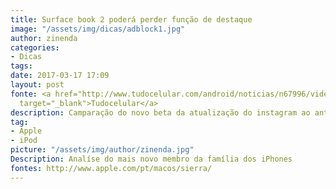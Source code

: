 ```yaml
---
title: Surface book 2 poderá perder função de destaque
image: "/assets/img/dicas/adblock1.jpg"
author: zinenda
categories:
- Dicas
tags: 
date: 2017-03-17 17:09
layout: post
fonte: <a href="http://www.tudocelular.com/android/noticias/n67996/videochamadas-no-android-via-booyah-app.html"
  target="_blank">Tudocelular</a>
description: Camparação do novo beta da atualização do instagram ao antigo beta
tag:
- Apple
- iPod
picture: "/assets/img/author/zinenda.jpg"
Description: Analíse do mais novo membro da família dos iPhones
fontes: http://www.apple.com/pt/macos/sierra/
---
```

